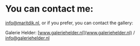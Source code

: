 # You can contact me:

[info@maritdik.nl](mailto:info@maritdik.nl),  or if you prefer, you can contact the gallery: 

Galerie Helder: [www.galeriehelder.nl](www.galeriehelder.nl) / [info@galeriehelder.nl](mailto:info@galeriehelder.nl)
